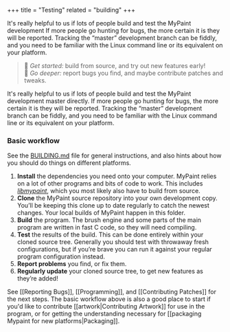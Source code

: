 +++
title = "Testing"
related = "building"
+++

It's really helpful to us if lots of people build and test the MyPaint development
If more people go hunting for bugs,
the more certain it is they will be reported.
Tracking the “master” development branch can be fiddly,
and you need to be familiar with the Linux command line
or its equivalent on your platform.

> :tulip: _Get started:_ build from source, and try out new features early!  
> :rabbit: _Go deeper:_ report bugs you find, and maybe contribute patches and tweaks.

It's really helpful to us if lots of people
build and test the MyPaint development master directly.
If more people go hunting for bugs,
the more certain it is they will be reported.
Tracking the “master” development branch can be fiddly,
and you need to be familiar with the Linux command line
or its equivalent on your platform.

### Basic workflow

See the [BUILDING.md](https://github.com/mypaint/mypaint/blob/master/BUILDING.md) file
for general instructions, and also hints about how you should do things on different platforms.

1. **Install** the dependencies you need onto your computer.
   MyPaint relies on a lot of other programs and bits of code to work.
   This includes [_libmypaint_](https://github.com/mypaint/libmypaint), which you most likely also have to build from source.
2. **Clone** the MyPaint source repository into your own development copy.
   You’ll be keeping this clone up to date regularly to catch the newest changes.
   Your local builds of MyPaint happen in this folder.
3. **Build** the program.
   The brush engine and some parts of the main program are written in fast C code, so they will need compiling.
4. **Test** the results of the build.
   This can be done entirely within your cloned source tree.
   Generally you should test with throwaway fresh configurations,
   but if you’re brave you can
   run it against your regular program configuration instead.
5. **Report problems** you find, or fix them.
6. **Regularly update** your cloned source tree, to get new features as they’re added!

See [[Reporting Bugs]], [[Programming]], and [[Contributing Patches]] for the next steps.
The basic workflow above is also a good place to start
if you'd like to contribute [[artwork|Contributing Artwork]] for use in the program,
or for getting the understanding necessary for [[packaging Mypaint for new platforms|Packaging]].

